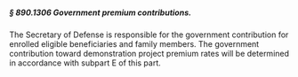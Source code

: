 ##### § 890.1306 Government premium contributions. #####

The Secretary of Defense is responsible for the government contribution for enrolled eligible beneficiaries and family members. The government contribution toward demonstration project premium rates will be determined in accordance with subpart E of this part.